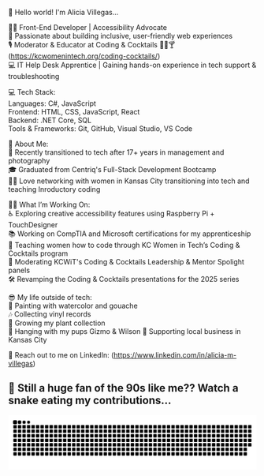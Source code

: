 👋 Hello world! I'm Alicia Villegas...   

👩‍💻 Front-End Developer | Accessibility Advocate   
🦾 Passionate about building inclusive, user-friendly web experiences    
🎙 Moderator & Educator at Coding & Cocktails 👩‍💻🍸 (https://kcwomenintech.org/coding-cocktails/)   
💻 IT Help Desk Apprentice | Gaining hands-on experience in tech support & troubleshooting    

💻 Tech Stack:  
Languages: C#, JavaScript   
Frontend: HTML, CSS, JavaScript, React    
Backend: .NET Core, SQL     
Tools & Frameworks: Git, GitHub, Visual Studio, VS Code   


🤗 About Me:     
📸 Recently transitioned to tech after 17+ years in management and photography   
🎓 Graduated from Centriq's Full-Stack Development Bootcamp     
👩‍💻 Love networking with women in Kansas City transitioning into tech and teaching Inroductory coding   


👩‍🎨 What I’m Working On:      
♿️ Exploring creative accessibility features using Raspberry Pi + TouchDesigner    
📚 Working on CompTIA and Microsoft certifications for my apprenticeship   
📝 Teaching women how to code through KC Women in Tech’s Coding & Cocktails program    
🎤 Moderating KCWiT's Coding & Cocktails Leadership & Mentor Spolight panels    
🛠 Revamping the Coding & Cocktails presentations for the 2025 series    

😎 My life outside of tech:       
🎨 Painting with watercolor and gouache   
🎶 Collecting vinyl records   
🌱 Growing my plant collection    
🐶 Hanging with my pups Gizmo & Wilson
📍 Supporting local business in Kansas City   



💬 Reach out to me on LinkedIn: (https://www.linkedin.com/in/alicia-m-villegas)   



## 🤩 Still a huge fan of the 90s like me??  Watch a snake eating my contributions...
![snake gif](https://github.com/avillegas1717/avillegas1717/blob/output/github-snake-dark.svg)


